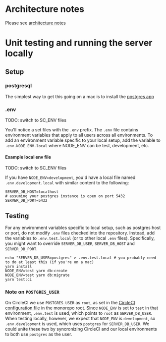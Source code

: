 # Architecture notes

Please see [architecture notes](./docs/index.md)

# Unit testing and running the server locally

## Setup

### postgresql

The simplest way to get this going on a mac is to install the [postgres app](https://postgresapp.com)

### .env

TODO: switch to SC_ENV files

You'll notice a set files with the `.env` prefix. The `.env` file contains environment variables that apply to all users across all environments. To add an environment variable specific to your local setup, add the variable to `.env.NODE_ENV.local` where NODE_ENV can be test, development, etc.

#### Example local env file

TODO: switch to SC_ENV files

If you have `NODE_ENV=development`, you'd have a local file named `.env.development.local` with similar content to the following:

```
SERVER_DB_HOST=localhost
# assuming your postgres instance is open on port 5432
SERVER_DB_PORT=5432
```

## Testing

For any environment variables specific to local setup, such as postgres host or port, do not modify `.env` files checked into the repository. Instead, add the variables to `.env.test.local` (or to other local `.env` files). Specifically, you might want to override `SERVER_DB_USER`, `SERVER_DB_HOST` and `SERVER_DB_PORT`.

```
echo "SERVER_DB_USER=postgres" > .env.test.local # you probably need to do at least this (if you're on a mac)
yarn install
NODE_ENV=test yarn db:create
NODE_ENV=test yarn db:migrate
yarn test:ci
```

### Note on `POSTGRES_USER`

On CircleCI we use `POSTGRES_USER` as `root`, as set in the [CircleCI configuration file](../../.circleci/config.yml) in the monorepo root. Since `NODE_ENV` is set to `test` in that environment, `.env.test` is used, which points to `root` as `SERVER_DB_USER`. When testing locally, however, we expect that `NODE_ENV` is `development`, so `.env.development` is used, which uses `postgres` for `SERVER_DB_USER`. We could unite these two by syncronizing CircleCI and our local environments to both use `postgres` as the user.
